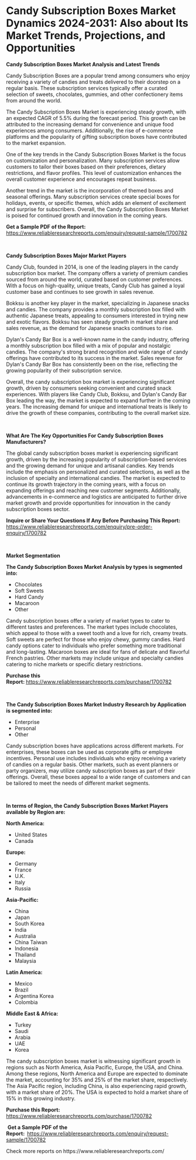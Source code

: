 <p><h1>Candy Subscription Boxes Market Dynamics 2024-2031: Also about Its Market Trends, Projections, and Opportunities</h1></p><p><strong>Candy Subscription Boxes Market Analysis and Latest Trends</strong></p>
<p><p>Candy Subscription Boxes are a popular trend among consumers who enjoy receiving a variety of candies and treats delivered to their doorstep on a regular basis. These subscription services typically offer a curated selection of sweets, chocolates, gummies, and other confectionery items from around the world.</p><p>The Candy Subscription Boxes Market is experiencing steady growth, with an expected CAGR of 5.5% during the forecast period. This growth can be attributed to the increasing demand for convenience and unique food experiences among consumers. Additionally, the rise of e-commerce platforms and the popularity of gifting subscription boxes have contributed to the market expansion.</p><p>One of the key trends in the Candy Subscription Boxes Market is the focus on customization and personalization. Many subscription services allow customers to tailor their boxes based on their preferences, dietary restrictions, and flavor profiles. This level of customization enhances the overall customer experience and encourages repeat business.</p><p>Another trend in the market is the incorporation of themed boxes and seasonal offerings. Many subscription services create special boxes for holidays, events, or specific themes, which adds an element of excitement and surprise for subscribers. Overall, the Candy Subscription Boxes Market is poised for continued growth and innovation in the coming years.</p></p>
<p><strong>Get a Sample PDF of the Report:&nbsp;</strong> <a href="https://www.reliableresearchreports.com/enquiry/request-sample/1700782">https://www.reliableresearchreports.com/enquiry/request-sample/1700782</a></p>
<p>&nbsp;</p>
<p><strong>Candy Subscription Boxes Major Market Players</strong></p>
<p><p>Candy Club, founded in 2014, is one of the leading players in the candy subscription box market. The company offers a variety of premium candies sourced from around the world, curated based on customer preferences. With a focus on high-quality, unique treats, Candy Club has gained a loyal customer base and continues to see growth in sales revenue.</p><p>Bokksu is another key player in the market, specializing in Japanese snacks and candies. The company provides a monthly subscription box filled with authentic Japanese treats, appealing to consumers interested in trying new and exotic flavors. Bokksu has seen steady growth in market share and sales revenue, as the demand for Japanese snacks continues to rise.</p><p>Dylan's Candy Bar Box is a well-known name in the candy industry, offering a monthly subscription box filled with a mix of popular and nostalgic candies. The company's strong brand recognition and wide range of candy offerings have contributed to its success in the market. Sales revenue for Dylan's Candy Bar Box has consistently been on the rise, reflecting the growing popularity of their subscription service.</p><p>Overall, the candy subscription box market is experiencing significant growth, driven by consumers seeking convenient and curated snack experiences. With players like Candy Club, Bokksu, and Dylan's Candy Bar Box leading the way, the market is expected to expand further in the coming years. The increasing demand for unique and international treats is likely to drive the growth of these companies, contributing to the overall market size.</p></p>
<p>&nbsp;</p>
<p><strong>What Are The Key Opportunities For Candy Subscription Boxes Manufacturers?</strong></p>
<p><p>The global candy subscription boxes market is experiencing significant growth, driven by the increasing popularity of subscription-based services and the growing demand for unique and artisanal candies. Key trends include the emphasis on personalized and curated selections, as well as the inclusion of specialty and international candies. The market is expected to continue its growth trajectory in the coming years, with a focus on expanding offerings and reaching new customer segments. Additionally, advancements in e-commerce and logistics are anticipated to further drive market growth and provide opportunities for innovation in the candy subscription boxes sector.</p></p>
<p><strong>Inquire or Share Your Questions If Any Before Purchasing This Report:</strong> <a href="https://www.reliableresearchreports.com/enquiry/pre-order-enquiry/1700782">https://www.reliableresearchreports.com/enquiry/pre-order-enquiry/1700782</a></p>
<p>&nbsp;</p>
<p><strong>Market Segmentation</strong></p>
<p><strong>The Candy Subscription Boxes Market Analysis by types is segmented into:</strong></p>
<p><ul><li>Chocolates</li><li>Soft Sweets</li><li>Hard Candy</li><li>Macaroon</li><li>Other</li></ul></p>
<p><p>Candy subscription boxes offer a variety of market types to cater to different tastes and preferences. The market types include chocolates, which appeal to those with a sweet tooth and a love for rich, creamy treats. Soft sweets are perfect for those who enjoy chewy, gummy candies. Hard candy options cater to individuals who prefer something more traditional and long-lasting. Macaroon boxes are ideal for fans of delicate and flavorful French pastries. Other markets may include unique and specialty candies catering to niche markets or specific dietary restrictions.</p></p>
<p><strong>Purchase this Report:&nbsp;</strong><a href="https://www.reliableresearchreports.com/purchase/1700782">https://www.reliableresearchreports.com/purchase/1700782</a></p>
<p>&nbsp;</p>
<p><strong>The Candy Subscription Boxes Market Industry Research by Application is segmented into:</strong></p>
<p><ul><li>Enterprise</li><li>Personal</li><li>Other</li></ul></p>
<p><p>Candy subscription boxes have applications across different markets. For enterprises, these boxes can be used as corporate gifts or employee incentives. Personal use includes individuals who enjoy receiving a variety of candies on a regular basis. Other markets, such as event planners or party organizers, may utilize candy subscription boxes as part of their offerings. Overall, these boxes appeal to a wide range of customers and can be tailored to meet the needs of different market segments.</p></p>
<p>&nbsp;</p>
<p><strong>In terms of Region, the Candy Subscription Boxes Market Players available by Region are:</strong></p>
<p>
    <p> <strong> North America: </strong>
        <ul>
            <li>United States</li>
            <li>Canada</li>
        </ul>
        </p> 
    <p> <strong> Europe: </strong>
        <ul>
            <li>Germany</li>
            <li>France</li>
            <li>U.K.</li>
            <li>Italy</li>
            <li>Russia</li>
        </ul>
        </p> 
    <p> <strong> Asia-Pacific: </strong>
        <ul>
            <li>China</li>
            <li>Japan</li>
            <li>South Korea</li>
            <li>India</li>
            <li>Australia</li>
            <li>China Taiwan</li>
            <li>Indonesia</li>
            <li>Thailand</li>
            <li>Malaysia</li>
        </ul>
        </p> 
    <p> <strong> Latin America: </strong>
        <ul>
            <li>Mexico</li>
            <li>Brazil</li>
            <li>Argentina Korea</li>
            <li>Colombia</li>
        </ul>
        </p> 
    <p> <strong> Middle East & Africa: </strong>
        <ul>
            <li>Turkey</li>
            <li>Saudi</li>
            <li>Arabia</li>
            <li>UAE</li>
            <li>Korea</li>
        </ul>
    </p>
    </p>
<p><p>The candy subscription boxes market is witnessing significant growth in regions such as North America, Asia Pacific, Europe, the USA, and China. Among these regions, North America and Europe are expected to dominate the market, accounting for 35% and 25% of the market share, respectively. The Asia Pacific region, including China, is also experiencing rapid growth, with a market share of 20%. The USA is expected to hold a market share of 15% in this growing industry.</p></p>
<p><strong>Purchase this Report: </strong><a href="https://www.reliableresearchreports.com/purchase/1700782">https://www.reliableresearchreports.com/purchase/1700782</a></p>
<p>&nbsp;<strong>Get a Sample PDF of the Report:&nbsp;&nbsp;</strong><a href="https://www.reliableresearchreports.com/enquiry/request-sample/1700782">https://www.reliableresearchreports.com/enquiry/request-sample/1700782</a></p>
<p><strong></strong></p>
<p>Check more reports on https://www.reliableresearchreports.com/</p>